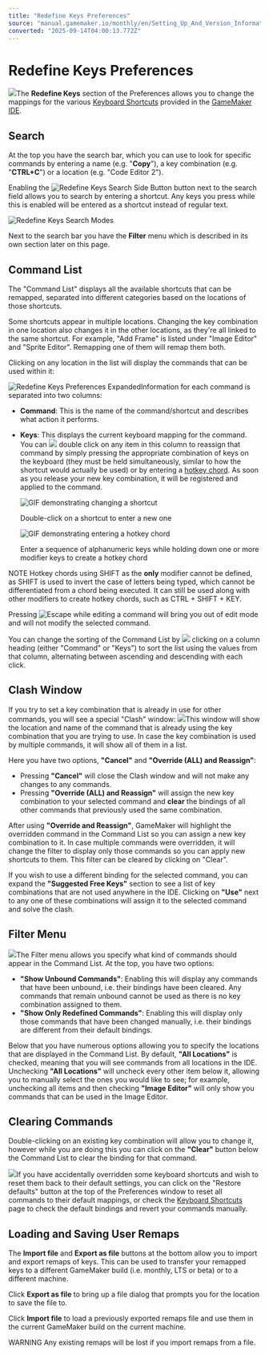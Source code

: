 ```yaml
---
title: "Redefine Keys Preferences"
source: "manual.gamemaker.io/monthly/en/Setting_Up_And_Version_Information/IDE_Preferences/Redefine_Keys_Preferences.htm"
converted: "2025-09-14T04:00:13.772Z"
---
```


# Redefine Keys Preferences

![](../../assets/Images/Setup_And_Version/Preferences/Redefine_Keys_Preferences.png)The **Redefine Keys** section of the Preferences allows you to change the mappings for the various [Keyboard Shortcuts](../../IDE_Navigation/Keyboard_Shortcuts.md) provided in the [GameMaker IDE](../../The_IDE/The_IDE.md).

## Search

At the top you have the search bar, which you can use to look for specific commands by entering a name (e.g. "**Copy**"), a key combination (e.g. "**CTRL+C**") or a location (e.g. "Code Editor 2").

Enabling the ![Redefine Keys Search Side Button](../../assets/Images/Icons/Redefine_Keys_Search_Side_Button.png) button next to the search field allows you to search by entering a shortcut. Any keys you press while this is enabled will be entered as a shortcut instead of regular text.

![Redefine Keys Search Modes](../../assets/Images/Setup_And_Version/Preferences/Redefine_Search_Modes.gif)

Next to the search bar you have the **Filter** menu which is described in its own section later on this page.

## Command List

The "Command List" displays all the available shortcuts that can be remapped, separated into different categories based on the locations of those shortcuts.

Some shortcuts appear in multiple locations. Changing the key combination in one location also changes it in the other locations, as they're all linked to the same shortcut. For example, "Add Frame" is listed under "Image Editor" and "Sprite Editor". Remapping one of them will remap them both.

Clicking on any location in the list will display the commands that can be used within it:

![Redefine Keys Preferences Expanded](../../assets/Images/Setup_And_Version/Preferences/Redefine_Keys_Preferences_Expanded.png)Information for each command is separated into two columns:

-   **Command**: This is the name of the command/shortcut and describes what action it performs.
-   **Keys**: This displays the current keyboard mapping for the command. You can ![](../../assets/Images/Icons/Icon_LMB.png) double click on any item in this column to reassign that command by simply pressing the appropriate combination of keys on the keyboard (they must be held simultaneously, similar to how the shortcut would actually be used) or by entering a [hotkey chord](../../IDE_Navigation/IDE_Input.htm#hotkey_chords). As soon as you release your new key combination, it will be registered and applied to the command.

    ![GIF demonstrating changing a shortcut](../../assets/Images/Setup_And_Version/Preferences/Redefine_Example.gif)

    Double-click on a shortcut to enter a new one

    ![GIF demonstrating entering a hotkey chord](../../assets/Images/Setup_And_Version/Preferences/Redefine_Example_Hotkey_Chord.gif)

    Enter a sequence of alphanumeric keys while holding down one or more modifier keys to create a hotkey chord


NOTE Hotkey chords using SHIFT as the **only** modifier cannot be defined, as SHIFT is used to invert the case of letters being typed, which cannot be differentiated from a chord being executed. It can still be used along with other modifiers to create hotkey chords, such as CTRL + SHIFT + KEY.

Pressing ![Escape](../../assets/Images/Icons/Icon_Escape.png) while editing a command will bring you out of edit mode and will not modify the selected command.

You can change the sorting of the Command List by ![](../../assets/Images/Icons/Icon_LMB.png) clicking on a column heading (either "Command" or "Keys") to sort the list using the values from that column, alternating between ascending and descending with each click.

## Clash Window

If you try to set a key combination that is already in use for other commands, you will see a special "Clash" window:
![](../../assets/Images/Setup_And_Version/Preferences/Redefine_Keys_Clash_Window.png)This window will show the location and name of the command that is already using the key combination that you are trying to use. In case the key combination is used by multiple commands, it will show all of them in a list.

Here you have two options, **"Cancel"** and **"Override (ALL) and Reassign"**:

-   Pressing **"Cancel"** will close the Clash window and will not make any changes to any commands.
-   Pressing **"Override (ALL) and Reassign"** will assign the new key combination to your selected command and **clear** the bindings of all other commands that previously used the same combination.

After using **"Override and Reassign"**, GameMaker will highlight the overridden command in the Command List so you can assign a new key combination to it. In case multiple commands were overridden, it will change the filter to display only those commands so you can apply new shortcuts to them. This filter can be cleared by clicking on "Clear".

If you wish to use a different binding for the selected command, you can expand the **"Suggested Free Keys"** section to see a list of key combinations that are not used anywhere in the IDE. Clicking on **"Use"** next to any one of these combinations will assign it to the selected command and solve the clash.

## Filter Menu

![](../../assets/Images/Setup_And_Version/Preferences/Redefine_Keys_Filter_Menu.png)The Filter menu allows you specify what kind of commands should appear in the Command List. At the top, you have two options:

-   **"Show Unbound Commands"**: Enabling this will display any commands that have been unbound, i.e. their bindings have been cleared. Any commands that remain unbound cannot be used as there is no key combination assigned to them.
-   **"Show Only Redefined Commands"**: Enabling this will display only those commands that have been changed manually, i.e. their bindings are different from their default bindings.

Below that you have numerous options allowing you to specify the locations that are displayed in the Command List. By default, **"All Locations"** is checked, meaning that you will see commands from all locations in the IDE. Unchecking **"All Locations"** will uncheck every other item below it, allowing you to manually select the ones you would like to see; for example, unchecking all items and then checking **"Image Editor"** will only show you commands that can be used in the Image Editor.

## Clearing Commands

Double-clicking on an existing key combination will allow you to change it, however while you are doing this you can click on the **"Clear"** button below the Command List to clear the binding for that command.

![](../../assets/Images/Setup_And_Version/Preferences/Redefine_Clear_Button.png)If you have accidentally overridden some keyboard shortcuts and wish to reset them back to their default settings, you can click on the "Restore defaults" button at the top of the Preferences window to reset all commands to their default mappings, or check the [Keyboard Shortcuts](../../IDE_Navigation/Keyboard_Shortcuts.md) page to check the default bindings and revert your commands manually.

## Loading and Saving User Remaps

The **Import file** and **Export as file** buttons at the bottom allow you to import and export remaps of keys. This can be used to transfer your remapped keys to a different GameMaker build (i.e. monthly, LTS or beta) or to a different machine.

Click **Export as file** to bring up a file dialog that prompts you for the location to save the file to.

Click **Import file** to load a previously exported remaps file and use them in the current GameMaker build on the current machine.

WARNING Any existing remaps will be lost if you import remaps from a file.
